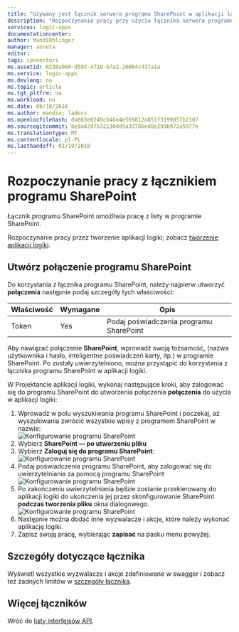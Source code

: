 ```yaml
---
title: "Używany jest łącznik serwera programu SharePoint w aplikacji logiki | Dokumentacja firmy Microsoft"
description: "Rozpoczynanie pracy przy użyciu łącznika serwera programu SharePoint w aplikacji logiki"
services: logic-apps
documentationcenter: 
author: MandiOhlinger
manager: anneta
editor: 
tags: connectors
ms.assetid: 0238a060-d592-4719-b7a2-26064c437a1a
ms.service: logic-apps
ms.devlang: na
ms.topic: article
ms.tgt_pltfrm: na
ms.workload: na
ms.date: 08/18/2016
ms.author: mandia; ladocs
ms.openlocfilehash: da863e0249cb46e4e569812a851f3199d57b2107
ms.sourcegitcommit: be9a42d7b321304d9a33786ed8e2b9b972a5977e
ms.translationtype: MT
ms.contentlocale: pl-PL
ms.lasthandoff: 01/19/2018
---
```

# <a name="get-started-with-the-sharepoint-connector"></a>Rozpoczynanie pracy z łącznikiem programu SharePoint
Łącznik programu SharePoint umożliwia pracę z listy w programie SharePoint.

Rozpoczynanie pracy przez tworzenie aplikacji logiki; zobacz [tworzenie aplikacji logiki](../logic-apps/quickstart-create-first-logic-app-workflow.md).

## <a name="create-a-connection-to-sharepoint"></a>Utwórz połączenie programu SharePoint
Do korzystania z łącznika programu SharePoint, należy najpierw utworzyć **połączenia** następnie podaj szczegóły tych właściwości: 

| Właściwość | Wymagane | Opis |
| --- | --- | --- |
| Token |Yes |Podaj poświadczenia programu SharePoint |

Aby nawiązać połączenie **SharePoint**, wprowadź swoją tożsamość, (nazwa użytkownika i hasło, inteligentne poświadczeń karty, itp.) w programie SharePoint. Po zostały uwierzytelniono, można przystąpić do korzystania z łącznika programu SharePoint w aplikacji logiki. 

W Projektancie aplikacji logiki, wykonaj następujące kroki, aby zalogować się do programu SharePoint do utworzenia połączenia **połączenia** do użycia w aplikacji logiki:

1. Wprowadź w polu wyszukiwania programu SharePoint i poczekaj, aż wyszukiwania zwrócić wszystkie wpisy z programem SharePoint w nazwie:   
   ![Konfigurowanie programu SharePoint][1]  
2. Wybierz **SharePoint — po utworzeniu pliku**   
3. Wybierz **Zaloguj się do programu SharePoint**:   
   ![Konfigurowanie programu SharePoint][2]    
4. Podaj poświadczenia programu SharePoint, aby zalogować się do uwierzytelniania za pomocą programu SharePoint   
   ![Konfigurowanie programu SharePoint][3]     
5. Po zakończeniu uwierzytelniania będzie zostanie przekierowany do aplikacji logiki do ukończenia jej przez skonfigurowanie SharePoint **podczas tworzenia pliku** okna dialogowego.          
   ![Konfigurowanie programu SharePoint][4]  
6. Następnie można dodać inne wyzwalacze i akcje, które należy wykonać aplikację logiki.   
7. Zapisz swoją pracę, wybierając **zapisać** na pasku menu powyżej.  

## <a name="connector-specific-details"></a>Szczegóły dotyczące łącznika

Wyświetl wszystkie wyzwalacze i akcje zdefiniowane w swagger i zobacz też żadnych limitów w [szczegóły łącznika](/connectors/sharepoint/).

## <a name="more-connectors"></a>Więcej łączników
Wróć do [listy interfejsów API](apis-list.md).

[1]: ../../includes/media/connectors-create-api-sharepointonline/connectionconfig1.png  
[2]: ../../includes/media/connectors-create-api-sharepointonline/connectionconfig2.png 
[3]: ../../includes/media/connectors-create-api-sharepointonline/connectionconfig3.png
[4]: ../../includes/media/connectors-create-api-sharepointonline/connectionconfig4.png
[5]: ../../includes/media/connectors-create-api-sharepointonline/connectionconfig5.png
